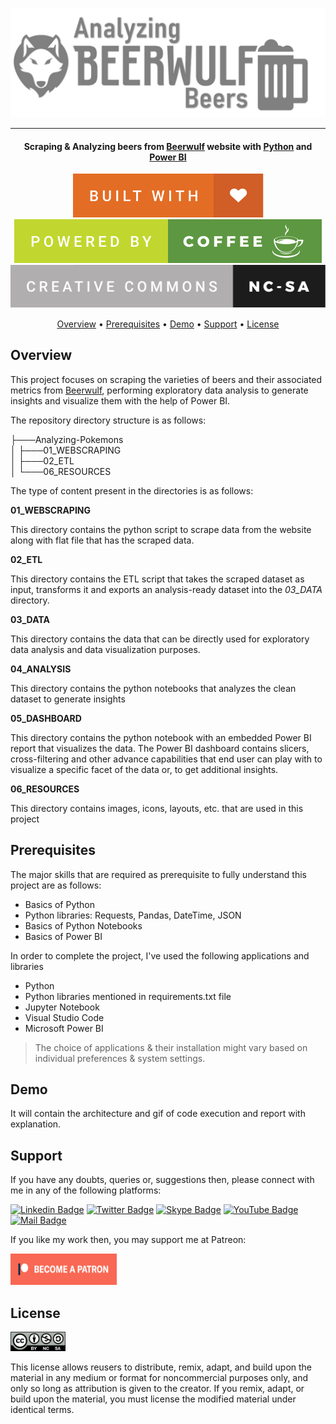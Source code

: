 ![Project Logo][project_logo]

---

<h4 align="center">Scraping & Analyzing beers from <a href="" target="_blank">Beerwulf</a> website with <a href="https://www.beerwulf.com/en-gb/c/all-beers" target="_blank">Python</a> and <a href="https://en.wikipedia.org/wiki/Microsoft_Power_BI" target="_blank">Power BI</a></h4>

<p align='center'>
<img src='06_RESOURCES/built-with-love.svg'>
<img src='06_RESOURCES/powered-by-coffee.svg'>
<img src='06_RESOURCES/cc-nc-sa.svg'>
</p>

<p align="center">
  <a href="#overview">Overview</a> •
  <a href="#prerequisites">Prerequisites</a> •
  <a href="#demo">Demo</a> •
  <a href="#support">Support</a> •
  <a href="#license">License</a>
</p>

## Overview

This project focuses on scraping the varieties of beers and their associated metrics from [Beerwulf](https://www.beerwulf.com/en-gb/c/all-beers), performing exploratory data analysis to generate insights and visualize them with the help of Power BI.

The repository directory structure is as follows:

├───Analyzing-Pokemons<br>
│ ├───01_WEBSCRAPING<br>
│ ├───02_ETL<br>
│ └───06_RESOURCES<br>

The type of content present in the directories is as follows:

**01_WEBSCRAPING**

This directory contains the python script to scrape data from the website along with flat file that has the scraped data.

**02_ETL**

This directory contains the ETL script that takes the scraped dataset as input, transforms it and exports an analysis-ready dataset into the _03_DATA_ directory.

**03_DATA**

This directory contains the data that can be directly used for exploratory data analysis and data visualization purposes.

**04_ANALYSIS**

This directory contains the python notebooks that analyzes the clean dataset to generate insights

**05_DASHBOARD**

This directory contains the python notebook with an embedded Power BI report that visualizes the data. The Power BI dashboard contains slicers, cross-filtering and other advance capabilities that end user can play with to visualize a specific facet of the data or, to get additional insights.

**06_RESOURCES**

This directory contains images, icons, layouts, etc. that are used in this project

## Prerequisites

The major skills that are required as prerequisite to fully understand this project are as follows:

- Basics of Python
- Python libraries: Requests, Pandas, DateTime, JSON
- Basics of Python Notebooks
- Basics of Power BI

In order to complete the project, I've used the following applications and libraries

- Python
- Python libraries mentioned in requirements.txt file
- Jupyter Notebook
- Visual Studio Code
- Microsoft Power BI

> The choice of applications & their installation might vary based on individual preferences & system settings.

## Demo

It will contain the architecture and gif of code execution and report with explanation.

## Support

If you have any doubts, queries or, suggestions then, please connect with me in any of the following platforms:

[![Linkedin Badge][linkedinbadge]][linkedin] [![Twitter Badge](https://img.shields.io/badge/-@quantumudit-1ca0f1?style=flat&labelColor=1ca0f1&logo=twitter&logoColor=white&link=https://twitter.com/quantumudit)][twitter] [![Skype Badge](https://img.shields.io/badge/-quantumudit-00AFF0?style=flat&labelColor=00AFF0b&logo=skype&logoColor=white)][skype] [![YouTube Badge](https://img.shields.io/badge/-quantumdata-e74c3c?style=flat&labelColor=e74c3c&logo=youtube&logoColor=white)][youtube] [![Mail Badge](https://img.shields.io/badge/-quantumudit@gmail.com-c0392b?style=flat&labelColor=c0392b&logo=gmail&logoColor=white)][gmail]

If you like my work then, you may support me at Patreon:

<a href="https://www.patreon.com/quantumudit" target="_blank">
<img src="06_RESOURCES/become_a_patreon.png" alt="git" width="170" height="50"/>
</a>

## License

<a href = 'https://creativecommons.org/licenses/by-nc-sa/4.0/' target="_blank">
    <img src='06_RESOURCES/by-nc-sa.png' width=88 height=31>
</a>

This license allows reusers to distribute, remix, adapt, and build upon the material in any medium or format for noncommercial purposes only, and only so long as attribution is given to the creator. If you remix, adapt, or build upon the material, you must license the modified material under identical terms.

<!-- Image Links -->

[project_logo]: 06_RESOURCES/beerwulf_analysis_title.png
[build_with]: 06_RESOURCES/built-with-love.svg
[powered_by]: 06_RESOURCES/powered-by-coffee.svg
[license_logo]: 06_RESOURCES/by-nc-sa.png

<!-- External Links -->

[by_nc_sa_license]: https://creativecommons.org/licenses/by-nc-sa/4.0/
[about_python]: https://en.wikipedia.org/wiki/Python_(programming_language)
[about_power_bi]: https://en.wikipedia.org/wiki/Microsoft_Power_BI
[patreon_link]: 06_RESOURCES/become_a_patreon.png

<!-- Profile Links -->

[linkedin]: https://www.linkedin.com/in/uditkumarchatterjee/
[twitter]: https://twitter.com/quantumudit
[data.world]: https://data.world/dataman-udit
[youtube]: https://www.youtube.com/channel/UCKS7gum4_d3zFOFgdL2uLdA
[gmail]: mailto:quantumudit@gmail.com
[skype]: skype:quantumudit?call

<!-- Shields Profile Links -->

[linkedinbadge]: https://img.shields.io/badge/-uditkumarchatterjee-0e76a8?style=flat&labelColor=0e76a8&logo=linkedin&logoColor=white
[twitterbadge]: https://img.shields.io/badge/-@quantumudit-1ca0f1?style=flat&labelColor=1ca0f1&logo=twitter&logoColor=white&link=https://twitter.com/quantumudit
[skypebadge]: https://img.shields.io/badge/-quantumudit-00AFF0?style=flat&labelColor=00AFF0b&logo=skype&logoColor=white
[gmailbadge]: https://img.shields.io/badge/-quantumudit-c0392b?style=flat&labelColor=c0392b&logo=gmail&logoColor=white
[youtubebadge]: https://img.shields.io/badge/-quantumdata-e74c3c?style=flat&labelColor=e74c3c&logo=youtube&logoColor=white
